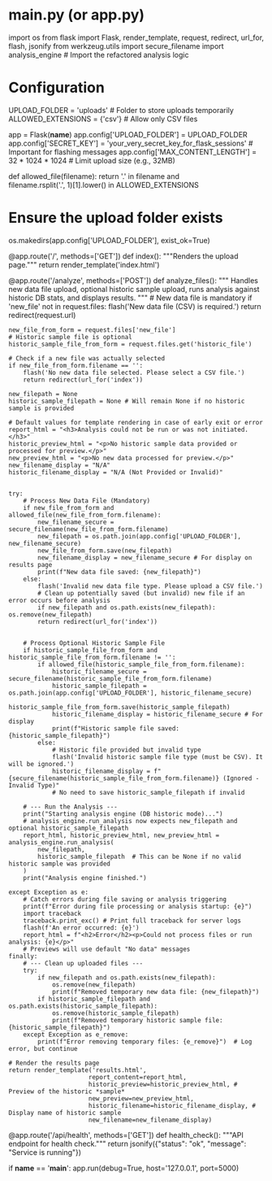 # main.py (or app.py)

import os
from flask import Flask, render_template, request, redirect, url_for, flash, jsonify
from werkzeug.utils import secure_filename
import analysis_engine  # Import the refactored analysis logic

# Configuration
UPLOAD_FOLDER = 'uploads'  # Folder to store uploads temporarily
ALLOWED_EXTENSIONS = {'csv'}  # Allow only CSV files

app = Flask(__name__)
app.config['UPLOAD_FOLDER'] = UPLOAD_FOLDER
app.config['SECRET_KEY'] = 'your_very_secret_key_for_flask_sessions'  # Important for flashing messages
app.config['MAX_CONTENT_LENGTH'] = 32 * 1024 * 1024  # Limit upload size (e.g., 32MB)

def allowed_file(filename):
    return '.' in filename and \
           filename.rsplit('.', 1)[1].lower() in ALLOWED_EXTENSIONS

# Ensure the upload folder exists
os.makedirs(app.config['UPLOAD_FOLDER'], exist_ok=True)

@app.route('/', methods=['GET'])
def index():
    """Renders the upload page."""
    return render_template('index.html')

@app.route('/analyze', methods=['POST'])
def analyze_files():
    """
    Handles new data file upload, optional historic sample upload,
    runs analysis against historic DB stats, and displays results.
    """
    # New data file is mandatory
    if 'new_file' not in request.files:
        flash('New data file (CSV) is required.')
        return redirect(request.url)

    new_file_from_form = request.files['new_file']
    # Historic sample file is optional
    historic_sample_file_from_form = request.files.get('historic_file')

    # Check if a new file was actually selected
    if new_file_from_form.filename == '':
        flash('No new data file selected. Please select a CSV file.')
        return redirect(url_for('index'))

    new_filepath = None
    historic_sample_filepath = None # Will remain None if no historic sample is provided

    # Default values for template rendering in case of early exit or error
    report_html = "<h3>Analysis could not be run or was not initiated.</h3>"
    historic_preview_html = "<p>No historic sample data provided or processed for preview.</p>"
    new_preview_html = "<p>No new data processed for preview.</p>"
    new_filename_display = "N/A"
    historic_filename_display = "N/A (Not Provided or Invalid)"


    try:
        # Process New Data File (Mandatory)
        if new_file_from_form and allowed_file(new_file_from_form.filename):
            new_filename_secure = secure_filename(new_file_from_form.filename)
            new_filepath = os.path.join(app.config['UPLOAD_FOLDER'], new_filename_secure)
            new_file_from_form.save(new_filepath)
            new_filename_display = new_filename_secure # For display on results page
            print(f"New data file saved: {new_filepath}")
        else:
            flash('Invalid new data file type. Please upload a CSV file.')
            # Clean up potentially saved (but invalid) new file if an error occurs before analysis
            if new_filepath and os.path.exists(new_filepath): os.remove(new_filepath)
            return redirect(url_for('index'))


        # Process Optional Historic Sample File
        if historic_sample_file_from_form and historic_sample_file_from_form.filename != '':
            if allowed_file(historic_sample_file_from_form.filename):
                historic_filename_secure = secure_filename(historic_sample_file_from_form.filename)
                historic_sample_filepath = os.path.join(app.config['UPLOAD_FOLDER'], historic_filename_secure)
                historic_sample_file_from_form.save(historic_sample_filepath)
                historic_filename_display = historic_filename_secure # For display
                print(f"Historic sample file saved: {historic_sample_filepath}")
            else:
                # Historic file provided but invalid type
                flash('Invalid historic sample file type (must be CSV). It will be ignored.')
                historic_filename_display = f"{secure_filename(historic_sample_file_from_form.filename)} (Ignored - Invalid Type)"
                # No need to save historic_sample_filepath if invalid

        # --- Run the Analysis ---
        print("Starting analysis engine (DB historic mode)...")
        # analysis_engine.run_analysis now expects new_filepath and optional historic_sample_filepath
        report_html, historic_preview_html, new_preview_html = analysis_engine.run_analysis(
            new_filepath,
            historic_sample_filepath  # This can be None if no valid historic sample was provided
        )
        print("Analysis engine finished.")

    except Exception as e:
        # Catch errors during file saving or analysis triggering
        print(f"Error during file processing or analysis startup: {e}")
        import traceback
        traceback.print_exc() # Print full traceback for server logs
        flash(f'An error occurred: {e}')
        report_html = f"<h2>Error</h2><p>Could not process files or run analysis: {e}</p>"
        # Previews will use default "No data" messages
    finally:
        # --- Clean up uploaded files ---
        try:
            if new_filepath and os.path.exists(new_filepath):
                os.remove(new_filepath)
                print(f"Removed temporary new data file: {new_filepath}")
            if historic_sample_filepath and os.path.exists(historic_sample_filepath):
                os.remove(historic_sample_filepath)
                print(f"Removed temporary historic sample file: {historic_sample_filepath}")
        except Exception as e_remove:
            print(f"Error removing temporary files: {e_remove}")  # Log error, but continue

    # Render the results page
    return render_template('results.html',
                          report_content=report_html,
                          historic_preview=historic_preview_html, # Preview of the historic *sample*
                          new_preview=new_preview_html,
                          historic_filename=historic_filename_display, # Display name of historic sample
                          new_filename=new_filename_display)


@app.route('/api/health', methods=['GET'])
def health_check():
    """API endpoint for health check."""
    return jsonify({"status": "ok", "message": "Service is running"})

if __name__ == '__main__':
    app.run(debug=True, host='127.0.0.1', port=5000)